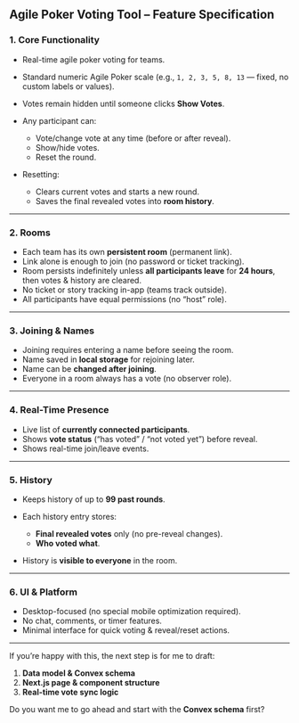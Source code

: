 
## **Agile Poker Voting Tool – Feature Specification**

### **1. Core Functionality**

* Real-time agile poker voting for teams.
* Standard numeric Agile Poker scale (e.g., `1, 2, 3, 5, 8, 13` — fixed, no custom labels or values).
* Votes remain hidden until someone clicks **Show Votes**.
* Any participant can:

  * Vote/change vote at any time (before or after reveal).
  * Show/hide votes.
  * Reset the round.
* Resetting:

  * Clears current votes and starts a new round.
  * Saves the final revealed votes into **room history**.

---

### **2. Rooms**

* Each team has its own **persistent room** (permanent link).
* Link alone is enough to join (no password or ticket tracking).
* Room persists indefinitely unless **all participants leave** for **24 hours**, then votes & history are cleared.
* No ticket or story tracking in-app (teams track outside).
* All participants have equal permissions (no “host” role).

---

### **3. Joining & Names**

* Joining requires entering a name before seeing the room.
* Name saved in **local storage** for rejoining later.
* Name can be **changed after joining**.
* Everyone in a room always has a vote (no observer role).

---

### **4. Real-Time Presence**

* Live list of **currently connected participants**.
* Shows **vote status** (“has voted” / “not voted yet”) before reveal.
* Shows real-time join/leave events.

---

### **5. History**

* Keeps history of up to **99 past rounds**.
* Each history entry stores:

  * **Final revealed votes** only (no pre-reveal changes).
  * **Who voted what**.
* History is **visible to everyone** in the room.

---

### **6. UI & Platform**

* Desktop-focused (no special mobile optimization required).
* No chat, comments, or timer features.
* Minimal interface for quick voting & reveal/reset actions.

---

If you’re happy with this, the next step is for me to draft:

1. **Data model & Convex schema**
2. **Next.js page & component structure**
3. **Real-time vote sync logic**

Do you want me to go ahead and start with the **Convex schema** first?
